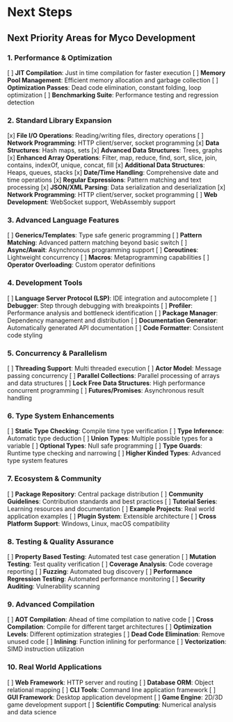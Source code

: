 # Next Steps

## **Next Priority Areas for Myco Development**

### 1. **Performance & Optimization**

[ ] **JIT Compilation**: Just in time compilation for faster execution
[ ] **Memory Pool Management**: Efficient memory allocation and garbage collection
[ ] **Optimization Passes**: Dead code elimination, constant folding, loop optimization
[ ] **Benchmarking Suite**: Performance testing and regression detection

### 2. **Standard Library Expansion**

[x] **File I/O Operations**: Reading/writing files, directory operations
[ ] **Network Programming**: HTTP client/server, socket programming
[x] **Data Structures**: Hash maps, sets
[x] **Advanced Data Structures**: Trees, graphs
[x] **Enhanced Array Operations**: Filter, map, reduce, find, sort, slice, join, contains, indexOf, unique, concat, fill
[x] **Additional Data Structures**: Heaps, queues, stacks
[x] **Date/Time Handling**: Comprehensive date and time operations
[x] **Regular Expressions**: Pattern matching and text processing
[x] **JSON/XML Parsing**: Data serialization and deserialization
[x] **Network Programming**: HTTP client/server, socket programming
[ ] **Web Development**: WebSocket support, WebAssembly support

### 3. **Advanced Language Features**

[ ] **Generics/Templates**: Type safe generic programming
[ ] **Pattern Matching**: Advanced pattern matching beyond basic switch
[ ] **Async/Await**: Asynchronous programming support
[ ] **Coroutines**: Lightweight concurrency
[ ] **Macros**: Metaprogramming capabilities
[ ] **Operator Overloading**: Custom operator definitions

### 4. **Development Tools**

[ ] **Language Server Protocol (LSP)**: IDE integration and autocomplete
[ ] **Debugger**: Step through debugging with breakpoints
[ ] **Profiler**: Performance analysis and bottleneck identification
[ ] **Package Manager**: Dependency management and distribution
[ ] **Documentation Generator**: Automatically generated API documentation
[ ] **Code Formatter**: Consistent code styling

### 5. **Concurrency & Parallelism**

[ ] **Threading Support**: Multi threaded execution
[ ] **Actor Model**: Message passing concurrency
[ ] **Parallel Collections**: Parallel processing of arrays and data structures
[ ] **Lock Free Data Structures**: High performance concurrent programming
[ ] **Futures/Promises**: Asynchronous result handling

### 6. **Type System Enhancements**

[ ] **Static Type Checking**: Compile time type verification
[ ] **Type Inference**: Automatic type deduction
[ ] **Union Types**: Multiple possible types for a variable
[ ] **Optional Types**: Null safe programming
[ ] **Type Guards**: Runtime type checking and narrowing
[ ] **Higher Kinded Types**: Advanced type system features

### 7. **Ecosystem & Community**

[ ] **Package Repository**: Central package distribution
[ ] **Community Guidelines**: Contribution standards and best practices
[ ] **Tutorial Series**: Learning resources and documentation
[ ] **Example Projects**: Real world application examples
[ ] **Plugin System**: Extensible architecture
[ ] **Cross Platform Support**: Windows, Linux, macOS compatibility

### 8. **Testing & Quality Assurance**

[ ] **Property Based Testing**: Automated test case generation
[ ] **Mutation Testing**: Test quality verification
[ ] **Coverage Analysis**: Code coverage reporting
[ ] **Fuzzing**: Automated bug discovery
[ ] **Performance Regression Testing**: Automated performance monitoring
[ ] **Security Auditing**: Vulnerability scanning

### 9. **Advanced Compilation**

[ ] **AOT Compilation**: Ahead of time compilation to native code
[ ] **Cross Compilation**: Compile for different target architectures
[ ] **Optimization Levels**: Different optimization strategies
[ ] **Dead Code Elimination**: Remove unused code
[ ] **Inlining**: Function inlining for performance
[ ] **Vectorization**: SIMD instruction utilization

### 10. **Real World Applications**

[ ] **Web Framework**: HTTP server and routing
[ ] **Database ORM**: Object relational mapping
[ ] **CLI Tools**: Command line application framework
[ ] **GUI Framework**: Desktop application development
[ ] **Game Engine**: 2D/3D game development support
[ ] **Scientific Computing**: Numerical analysis and data science
